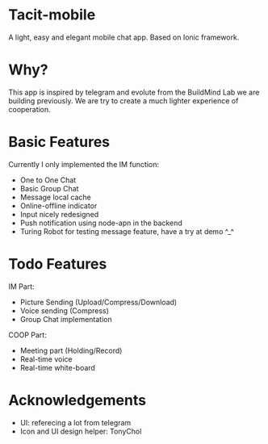 # Tacit-mobile
A light, easy and elegant mobile chat app. Based on Ionic framework.

# Why?
  This app is inspired by telegram and evolute from the BuildMind Lab we are building previously. We are try to create a much lighter experience of cooperation.

# Basic Features
  Currently I only implemented the IM function:
  * One to One Chat
  * Basic Group Chat
  * Message local cache
  * Online-offline indicator
  * Input nicely redesigned
  * Push notification using node-apn in the backend
  * Turing Robot for testing message feature, have a try at demo ^_^
# Todo Features
  IM Part:
  * Picture Sending (Upload/Compress/Download)
  * Voice sending (Compress)
  * Group Chat implementation
  
  COOP Part:
  * Meeting part (Holding/Record)
  * Real-time voice
  * Real-time white-board
  
# Acknowledgements
  * UI: referecing a lot from telegram
  * Icon and UI design helper: TonyChol
  
